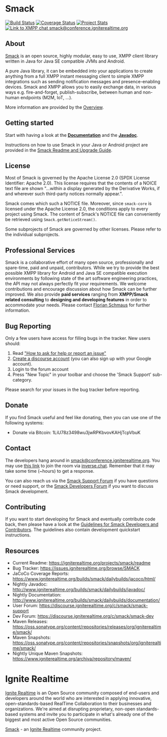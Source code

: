 Smack
=====

[![Build Status](https://github.com/igniterealtime/Smack/workflows/CI/badge.svg)](https://github.com/igniterealtime/Smack/actions?query=workflow%3A%22CI%22)  [![Coverage Status](https://coveralls.io/repos/igniterealtime/Smack/badge.svg)](https://coveralls.io/r/igniterealtime/Smack)  [![Project Stats](https://www.openhub.net/p/smack/widgets/project_thin_badge.gif)](https://www.openhub.net/p/smack)  [![Link to XMPP chat smack@conference.igniterealtime.org](https://inverse.chat/badge.svg?room=smack@conference.igniterealtime.org)](https://inverse.chat/#converse/room?jid=smack@conference.igniterealtime.org)

About
-----

[Smack] is an open source, highly modular, easy to use, XMPP client library written in Java for Java SE compatible JVMs and Android.

A pure Java library, it can be embedded into your applications to create anything from a full XMPP instant messaging client to simple XMPP integrations such as sending notification messages and presence-enabling devices.
Smack and XMPP allows you to easily exchange data, in various ways e.g. fire-and-forget, publish-subscribe, between human and non-human endpoints (M2M, IoT, …).

More information are provided by the [Overview](documentation/overview.md).

Getting started
---------------

Start with having a look at the **[Documentation]** and the **[Javadoc]**.

Instructions on how to use Smack in your Java or Android project are provided in the [Smack Readme and Upgrade Guide](https://igniterealtime.org/projects/smack/readme).

License
-------

Most of Smack is governed by the Apache License 2.0 (SPDX License Identifier: Apache 2.0). This license requires that the contents of a NOICE text file are shown "…within a display generated by the Derivative Works, if and wherever such third-party notices normally appear.".

Smack comes which such a NOTICE file. Moreover, since `smack-core` is licensed under the Apache License 2.0, the conditions apply to every project using Smack. The content of Smack's NOTICE file can conveniently be retrieved using `Smack.getNoticeStream()`.

Some subprojects of Smack are governed by other licenses. Please refer to the individual subprojects.

Professional Services
---------------------

Smack is a collaborative effort of many open source, professionally and spare-time, paid and unpaid, contributors.
While we try to provide the best possible XMPP library for Android and Java SE compatible execution environments by following state of the art software engineering practices, the API may not always perfectly fit your requirements.
We welcome contributions and encourage discussion about how Smack can be further improved.
We also provide **paid services** ranging from **XMPP/Smack related consulting** to **designing and developing features** in order to accommodate your needs.
Please contact [Florian Schmaus](mailto:flo@geekplace.eu) for further information.

Bug Reporting
-------------

Only a few users have access for filling bugs in the tracker. New
users should:

1. Read ["How to ask for help or report an issue"](https://github.com/igniterealtime/Smack/wiki/How-to-ask-for-help,-report-an-issue-and-possible-solve-the-problem-yourself)
2. [Create a discourse account](https://discourse.igniterealtime.org/signup) (you can also sign up with your Google account).
3. Login to the forum account
4. Press "New Topic" in your toolbar and choose the 'Smack Support' sub-category.

Please search for your issues in the bug tracker before reporting.

Donate
------

If you find Smack useful and feel like donating, then you can use one of the following systems:

- Donate via Bitcoin: 1LiU78z3498wu3jwRPKbvovKAHjTcpVbuK

Contact
-------

The developers hang around in [smack@conference.igniterealtime.org](xmpp:smack@conference.igniterealtime.org?join). You may use [this link](https://inverse.chat/badge.svg?room=smack@conference.igniterealtime.org) to join the room via [inverse.chat](https://inverse.chat).
Remember that it may take some time (~hours) to get a response.
 
You can also reach us via the [Smack Support Forum] if you have questions or need support, or the [Smack Developers Forum] if you want to discuss Smack development.

Contributing
------------

If you want to start developing for Smack and eventually contribute code back, then please have a look at the [Guidelines for Smack Developers and Contributors](https://github.com/igniterealtime/Smack/wiki/Guidelines-for-Smack-Developers-and-Contributors).
The guidelines also contain development quickstart instructions.

Resources
---------

- Current Readme: https://igniterealtime.org/projects/smack/readme
- Bug Tracker: https://issues.igniterealtime.org/browse/SMACK
- JaCoCo Coverage Reports: https://www.igniterealtime.org/builds/smack/dailybuilds/jacoco/html/
- Nightly Javadoc: http://www.igniterealtime.org/builds/smack/dailybuilds/javadoc/
- Nightly Documentation: http://www.igniterealtime.org/builds/smack/dailybuilds/documentation/
- User Forum: https://discourse.igniterealtime.org/c/smack/smack-support
- Dev Forum: https://discourse.igniterealtime.org/c/smack/smack-dev
- Maven Releases: https://oss.sonatype.org/content/repositories/releases/org/igniterealtime/smack/
- Maven Snapshots: https://oss.sonatype.org/content/repositories/snapshots/org/igniterealtime/smack/
- Nightly Unique Maven Snapshots: https://www.igniterealtime.org/archiva/repository/maven/

Ignite Realtime
===============

[Ignite Realtime] is an Open Source community composed of end-users and developers around the world who are interested in applying innovative, open-standards-based RealTime Collaboration to their businesses and organizations. 
We're aimed at disrupting proprietary, non-open standards-based systems and invite you to participate in what's already one 
of the biggest and most active Open Source communities.

[Smack] - an [Ignite Realtime] community project.

[Smack]: https://www.igniterealtime.org/projects/smack/index.jsp
[Ignite Realtime]: https://www.igniterealtime.org
[XMPP (Jabber)]: https://xmpp.org/
[Smack Developers Forum]: https://discourse.igniterealtime.org/c/smack/smack-dev
[Smack Support Forum]: https://discourse.igniterealtime.org/c/smack/smack-support
[Documentation]: https://download.igniterealtime.org/smack/docs/latest/documentation/
[Javadoc]: https://download.igniterealtime.org/smack/docs/latest/javadoc/
